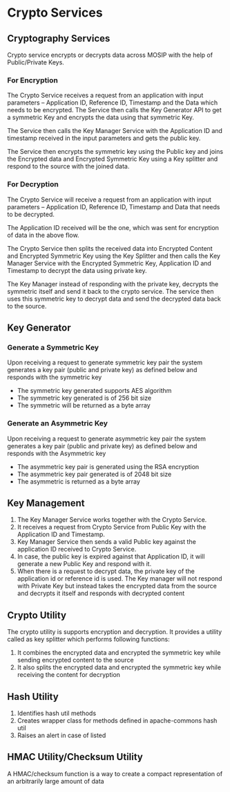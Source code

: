 # Crypto Services

## Cryptography Services
Crypto service encrypts or decrypts data across MOSIP with the help of Public/Private Keys.

### For Encryption
The Crypto Service receives a request from an application with input parameters – Application ID, Reference ID, Timestamp and the Data which needs to be encrypted. 
The Service then calls the Key Generator API to get a symmetric Key and encrypts the data using that symmetric Key. 

The Service then calls the Key Manager Service with the Application ID and timestamp received in the input parameters and gets the public key. 

The Service then encrypts the symmetric key using the Public key and joins the Encrypted data and Encrypted Symmetric Key using a Key splitter and respond to the source with the joined data.

### For Decryption
The Crypto Service will receive a request from an application with input parameters – Application ID, Reference ID, Timestamp and Data that needs to be decrypted. 

The Application ID received will be the one, which was sent for encryption of data in the above flow. 

The Crypto Service then splits the received data into Encrypted Content and Encrypted Symmetric Key using the Key Splitter and then calls the Key Manager Service with the Encrypted Symmetric Key, Application ID and Timestamp to decrypt the data using private key.

The Key Manager instead of responding with the private key, decrypts the symmetric itself and send it back to the crypto service. The service then uses this symmetric key to decrypt data and send the decrypted data back to the source.

## Key Generator

### Generate a Symmetric Key

Upon receiving a request to generate symmetric key pair the system generates a key pair (public and private key) as defined below and responds with the symmetric key
* The symmetric key generated supports AES algorithm
* The symmetric key generated is of 256 bit size
* The symmetric will be returned as a byte array

### Generate an Asymmetric Key

Upon receiving a request to generate asymmetric key pair the system generates a key pair (public and private key) as defined below and responds with the Asymmetric key
* The asymmetric key pair is generated using the RSA encryption
* The asymmetric key pair generated is of 2048 bit size
* The asymmetric is returned as a byte array

## Key Management

1. The Key Manager Service works together with the Crypto Service. 
1. It receives a request from Crypto Service from Public Key with the Application ID and Timestamp. 
1. Key Manager Service then sends a valid Public key against the application ID received to Crypto Service. 
1. In case, the public key is expired against that Application ID, it will generate a new Public Key and respond with it.
1. When there is a request to decrypt data, the private key of the application id or reference id is used. The Key manager will not respond with Private Key but instead takes the encrypted data from the source and decrypts it itself and responds with decrypted content

## Crypto Utility

The crypto utility is supports encryption and decryption. It provides a utility called as key splitter which performs following functions:

1. It combines the encrypted data and encrypted the symmetric key while sending encrypted content to the source
2. It also splits the encrypted data and encrypted the symmetric key while receiving the content for decryption
 
## Hash Utility 

1. Identifies hash util methods
1. Creates wrapper class for methods defined in apache-commons hash util
1. Raises an alert in case of listed

## HMAC Utility/Checksum Utility

A HMAC/checksum function is a way to create a compact representation of an arbitrarily large amount of data 
